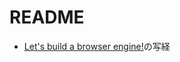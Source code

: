 # README

- [Let's build a browser engine!](https://limpet.net/mbrubeck/2014/08/08/toy-layout-engine-1.html)の写経